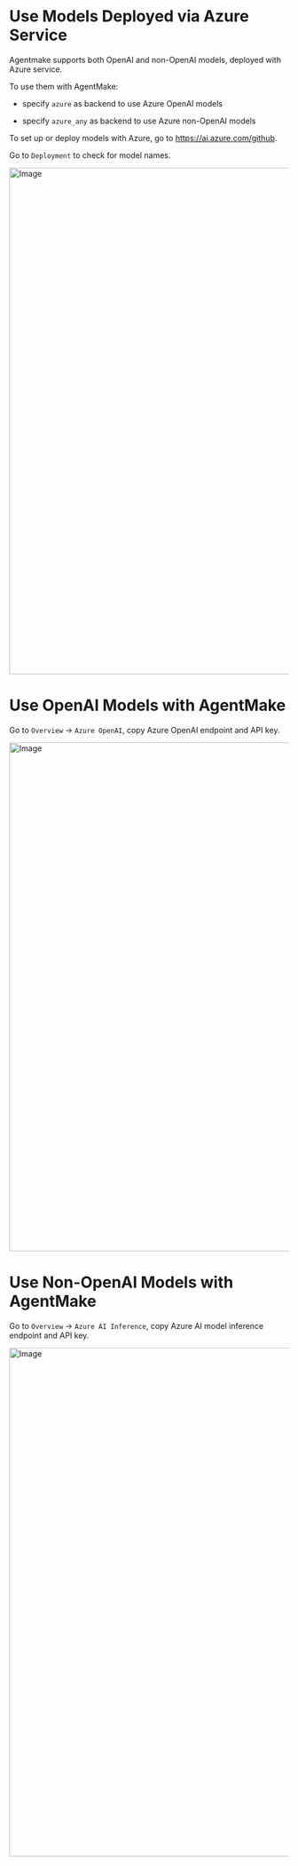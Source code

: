 # Use Models Deployed via Azure Service

Agentmake supports both OpenAI and non-OpenAI models, deployed with Azure service.  

To use them with AgentMake:

* specify `azure` as backend to use Azure OpenAI models

* specify `azure_any` as backend to use Azure non-OpenAI models

To set up or deploy models with Azure, go to https://ai.azure.com/github.

Go to `Deployment` to check for model names.

<img width="1288" height="913" alt="Image" src="https://github.com/user-attachments/assets/cccfbe68-5c94-42da-bff2-f08fa5ddfc72" />

# Use OpenAI Models with AgentMake

Go to `Overview` -> `Azure OpenAI`, copy Azure OpenAI endpoint and API key.

<img width="1270" height="917" alt="Image" src="https://github.com/user-attachments/assets/4b22fb39-da7a-4783-9b52-4812bdb9a7c2" />

# Use Non-OpenAI Models with AgentMake

Go to `Overview` -> `Azure AI Inference`, copy Azure AI model inference endpoint and API key.

<img width="1271" height="917" alt="Image" src="https://github.com/user-attachments/assets/551d42d8-68b7-44c3-aa09-330e31ba4f7e" />
